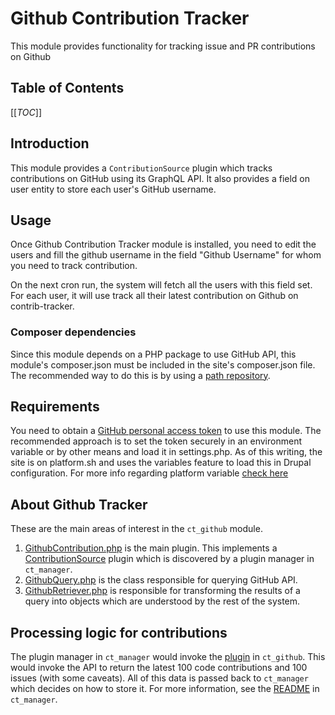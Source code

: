 # Github Contribution Tracker

This module provides functionality for tracking issue and PR contributions on Github

## Table of Contents

[[_TOC_]]

## Introduction

This module provides a `ContributionSource` plugin which tracks contributions on
GitHub using its GraphQL API. It also provides a field on user entity to store
each user's GitHub username.

## Usage

Once Github Contribution Tracker module is installed, you need to edit the users
and fill the github username in the field "Github Username" for whom you need to
track contribution.

On the next cron run, the system will fetch all the users with this field set.
For each user, it will use track all their latest contribution on Github on
contrib-tracker.

### Composer dependencies

Since this module depends on a PHP package to use GitHub API, this module's
composer.json must be included in the site's composer.json file. The recommended
way to do this is by using a [path repository](https://www.drupal.org/docs/develop/using-composer/managing-dependencies-for-a-custom-project).

## Requirements

You need to obtain a [GitHub personal access token](https://github.com/settings/tokens)
to use this module. The recommended approach is to set the token securely in
an environment variable or by other means and load it in settings.php. As of
this writing, the site is on platform.sh and uses the variables feature to load
this in Drupal configuration. For more info regarding platform variable [check here](https://docs.platform.sh/development/variables.html)

## About Github Tracker

These are the main areas of interest in the `ct_github` module.

1. [GithubContribution.php](web/modules/custom/ct_github/src/Plugin/ContributionSource/GithubContribution.php) is the main plugin. This implements a [ContributionSource](web/modules/custom/ct_manager/src/ContributionSourceInterface.php) plugin which is discovered by a plugin manager in `ct_manager`.
2. [GithubQuery.php](web/modules/custom/ct_github/src/GithubQuery.php) is the class responsible for querying GitHub API.
3. [GithubRetriever.php](web/modules/custom/ct_github/src/GithubRetriever.php) is responsible for transforming the results of a query into objects which are understood by the rest of the system.

## Processing logic for contributions

The plugin manager in `ct_manager` would invoke the [plugin](web/modules/custom/ct_github/src/Plugin/ContributionSource/GithubContribution.php) in `ct_github`. This would invoke the API to return the latest 100 code contributions and 100 issues (with some caveats). All of this data is passed back to `ct_manager` which decides on how to store it. For more information, see the [README](web/modules/custom/ct_manager/README.md) in `ct_manager`.
